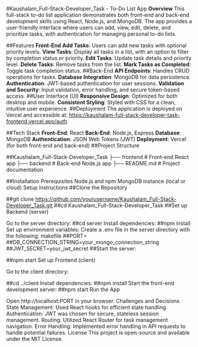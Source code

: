 #Kaushalam_Full-Stack-Developer_Task - To-Do List App
**Overview**
This full-stack to-do list application demonstrates both front-end and back-end development skills using React, Node.js, and MongoDB. The app provides a user-friendly interface where users can add, view, edit, delete, and prioritize tasks, with authentication for managing personal to-do lists.

##Features
**Front-End**
**Add Tasks**: Users can add new tasks with optional priority levels.
**View Tasks**: Display all tasks in a list, with an option to filter by completion status or priority.
**Edit Tasks**: Update task details and priority level.
**Delete Tasks**: Remove tasks from the list.
**Mark Tasks as Completed**: Toggle task completion status.
##Back-End
**API Endpoints**: Handles CRUD operations for tasks.
**Database Integration**: MongoDB for data persistence.
**Authentication**: JWT-based authentication for user sessions.
**Validation and Security**: Input validation, error handling, and secure token-based access.
##User Interface (UI)
**Responsive Design**: Optimized for both desktop and mobile.
**Consistent Styling**: Styled with CSS for a clean, intuitive user experience.
##Deployment
The application is deployed on Vercel and accessible at: https://kaushalam-full-stack-developer-task-frontend.vercel.app/auth

##Tech Stack
**Front-End**: React
**Back-End**: Node.js, Express
**Database**: MongoDB
**Authentication**: JSON Web Tokens (JWT)
**Deployment**: Vercel (for both front-end and back-end)
##Project Structure

##Kaushalam_Full-Stack-Developer_Task
├── frontend              # Front-end React app
├── backend             # Back-end Node.js app
├── README.md            # Project documentation

##Installation
Prerequisites
Node.js and npm
MongoDB instance (local or cloud)
Setup Instructions
##Clone the Repository

##git clone https://github.com/yourusername/Kaushalam_Full-Stack-Developer_Task.git
##cd Kaushalam_Full-Stack-Developer_Task
##Set up Backend (server)

Go to the server directory:
##cd server
Install dependencies:
##npm install
Set up environment variables:
Create a .env file in the server directory with the following:
makefile
##PORT=
##DB_CONNECTION_STRING=your_mongo_connection_string
##JWT_SECRET=your_jwt_secret
##Start the server:

##npm start
Set up Frontend (client)

Go to the client directory:

##cd ../client
Install dependencies:
##npm install
Start the front-end development server:
##npm start
Run the App

Open http://localhost:PORT in your browser.
Challenges and Decisions
State Management: Used React hooks for efficient state handling.
Authentication: JWT was chosen for secure, stateless session management.
Routing: Utilized React Router for task management navigation.
Error Handling: Implemented error handling in API requests to handle potential failures.
License
This project is open-source and available under the MIT License.
